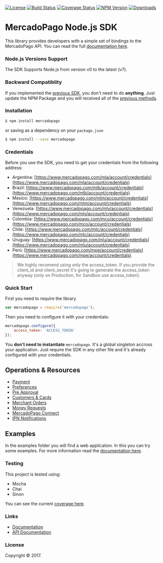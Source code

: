 [![License](https://img.shields.io/badge/license-MIT-lightgrey.svg?style=flat)](https://github.com/mercadopago/px-nodejs)
[![Build Status](https://img.shields.io/travis/mercadopago/px-nodejs/master.svg)](https://travis-ci.org/mercadopago/px-nodejs)
[![Coverage Status](https://coveralls.io/repos/github/mercadopago/px-nodejs/badge.svg?branch=master)](https://coveralls.io/github/mercadopago/px-nodejs?branch=master)
[![NPM Version](https://img.shields.io/npm/v/mercadopago.svg)](http://npmjs.com/package/mercadopago)
[![Downloads](https://img.shields.io/npm/dt/mercadopago.svg)](http://npmjs.com/package/mercadopago)
 
# MercadoPago Node.js SDK

This library provides developers with a simple set of bindings to the MercadoPago API. You can read the full [documentation here](https://github.com/mercadopago/px-nodejs/wiki).

### Node.js Versions Support

The SDK Supports Node.js from version v0 to the latest (v7).

### Backward Compatiblity

If you implemented the [previous SDK](https://github.com/mercadopago/sdk-nodejs), you don't need to do **anything**. Just update the NPM Package and you will received all of the [previous methods](https://github.com/mercadopago/px-nodejs/wiki/Backward-Compatibility).

### Installation

```sh
$ npm install mercadopago
```

or saving as a dependency on your `package.json`

```sh
$ npm install --save mercadopago
```

### Credentials

Before you use the SDK, you need to get your credentials from the following address:

* Argentina: [https://www.mercadopago.com/mla/account/credentials](https://www.mercadopago.com/mla/account/credentials)
* Brazil: [https://www.mercadopago.com/mlb/account/credentials](https://www.mercadopago.com/mlb/account/credentials)
* Mexico: [https://www.mercadopago.com/mlm/account/credentials](https://www.mercadopago.com/mlm/account/credentials)
* Venezuela: [https://www.mercadopago.com/mlv/account/credentials](https://www.mercadopago.com/mlv/account/credentials)
* Colombia: [https://www.mercadopago.com/mco/account/credentials](https://www.mercadopago.com/mco/account/credentials)
* Chile: [https://www.mercadopago.com/mlc/account/credentials](https://www.mercadopago.com/mlc/account/credentials)
* Uruguay: [https://www.mercadopago.com/mlu/account/credentials](https://www.mercadopago.com/mlu/account/credentials)
* Perú: [https://www.mercadopago.com/mpe/account/credentials](https://www.mercadopago.com/mpe/account/credentials)

> We highly recomend using only the access_token. If you provide the client_id and client_secret it's going to generate the access_token anyway (only on Production, for Sandbox use access_token).

### Quick Start

First you need to require the library

```javascript
var mercadopago = require('mercadopago');
```

Then you need to configure it with your credentials:

```javascript
mercadopago.configure({
    access_token: 'ACCESS_TOKEN'
});
```

You **don't need to instantiate** `mercadopago`. It's a global singleton accross your application. Just require the SDK in any other file and it's already configured with your credentials.

## Operations & Resources

* [Payment](https://github.com/mercadopago/px-nodejs/wiki/Payment)
* [Preferences](https://github.com/mercadopago/px-nodejs/wiki/Preferences)
* [Pre Approval](https://github.com/mercadopago/px-nodejs/wiki/Pre-Approval)
* [Customers & Cards](https://github.com/mercadopago/px-nodejs/wiki/Customers-&-Cards)
* [Merchant Orders](https://github.com/mercadopago/px-nodejs/wiki/Merchant-Orders)
* [Money Requests](https://github.com/mercadopago/px-nodejs/wiki/Money-Requests)
* [MercadoPago Connect](https://github.com/mercadopago/px-nodejs/wiki/MercadoPago-Connect)
* [IPN Notifications](https://github.com/mercadopago/px-nodejs/wiki/IPN-Notifications)

## Examples

In the examples folder you will find a web application. In this you can try some examples. For more information read the [documentation here](https://github.com/mercadopago/px-nodejs/tree/master/examples).

### Testing

This project is tested using:

- Mocha
- Chai
- Sinon

You can see the current [coverage here](https://coveralls.io/github/mercadopago/dx-nodejs?branch=master).

### Links
* [Documentation](https://github.com/mercadopago/px-nodejs/wiki)
* [API Documentation](http://developers.mercadopago.com)

### License

Copyright © 2017.
